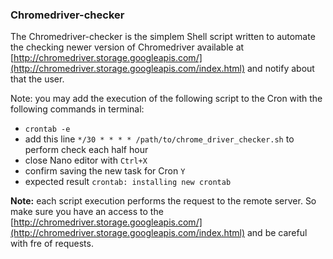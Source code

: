 ### Chromedriver-checker 
The Chromedriver-checker is the simplem Shell script written to automate the checking newer version of Chromedriver available at [http://chromedriver.storage.googleapis.com/](http://chromedriver.storage.googleapis.com/index.html) and notify about that the user.

Note: you may add the execution of the following script to the Cron with the following commands in terminal:

* `crontab -e`
* add this line `*/30 * * * * /path/to/chrome_driver_checker.sh` to perform check each half hour
* close Nano editor with `Ctrl+X`
* confirm saving the new task for Cron `Y`
* expected result `crontab: installing new crontab`

**Note:** each script execution performs the request to the remote server. So make sure you have an access to the [http://chromedriver.storage.googleapis.com/](http://chromedriver.storage.googleapis.com/index.html) and be careful with fre of requests.